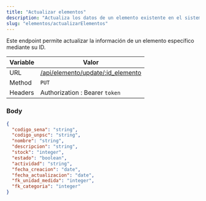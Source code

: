 ```yaml
---
title: "Actualizar elementos"
description: "Actualiza los datos de un elemento existente en el sistema."
slug: "elementos/actualizarElementos"
---
```


Este endpoint permite actualizar la información de un elemento específico mediante su ID.

| Variable | Valor                          |
|----------|--------------------------------|
| URL      | [/api/elemento/update/:id_elemento](/api/elemento/update/:id_elemento) |
| Method   | `PUT`                          |
| Headers  | Authorization : Bearer `token` |

### Body

```json
{
  "codigo_sena": "string",
  "codigo_unpsc": "string",
  "nombre": "string",
  "descripcion": "string",
  "stock": "integer",
  "estado": "boolean",
  "actividad": "string",
  "fecha_creacion": "date",
  "fecha_actualizacion": "date",
  "fk_unidad_medida": "integer",
  "fk_categoria": "integer"
}
```